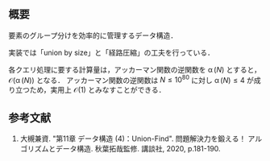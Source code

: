## 概要

要素のグループ分けを効率的に管理するデータ構造．

実装では「union by size」と「経路圧縮」の工夫を行っている．

各クエリ処理に要する計算量は，アッカーマン関数の逆関数を $\operatorname{\alpha}(N)$ とすると，$\mathcal{O}(\operatorname{\alpha}(N))$ となる．
アッカーマン関数の逆関数は $N \leq 10^{80}$ に対し $\operatorname{\alpha}(N) \leq 4$ が成り立つため，実用上 $\mathcal{O}(1)$ とみなすことができる．


## 参考文献

1. 大槻兼資. "第11章 データ構造 (4)：Union-Find". 問題解決力を鍛える！ アルゴリズムとデータ構造. 秋葉拓哉監修. 講談社, 2020, p.181-190. 
